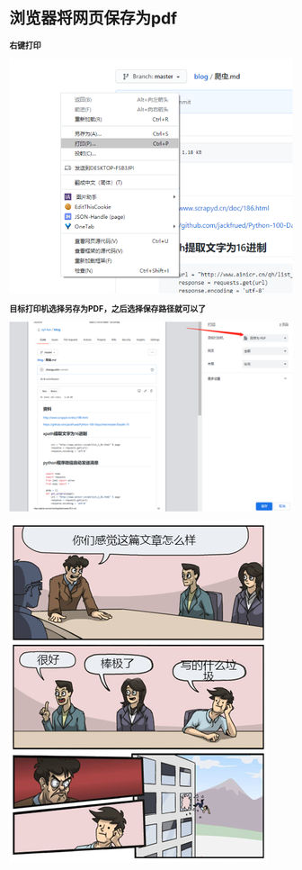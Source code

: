 # 浏览器将网页保存为pdf

**右键打印**

![](https://github.com/zyl-fun/pic/blob/master/%E4%BC%81%E4%B8%9A%E5%BE%AE%E4%BF%A1%E6%88%AA%E5%9B%BE_20200624140612.png?raw=true)

**目标打印机选择另存为PDF，之后选择保存路径就可以了**

![](https://github.com/zyl-fun/pic/blob/master/%E4%BC%81%E4%B8%9A%E5%BE%AE%E4%BF%A1%E6%88%AA%E5%9B%BE_20200624140852.png?raw=true)





![](https://github.com/zyl-fun/pic/blob/master/%E5%BC%80%E4%BC%9A.png?raw=true)